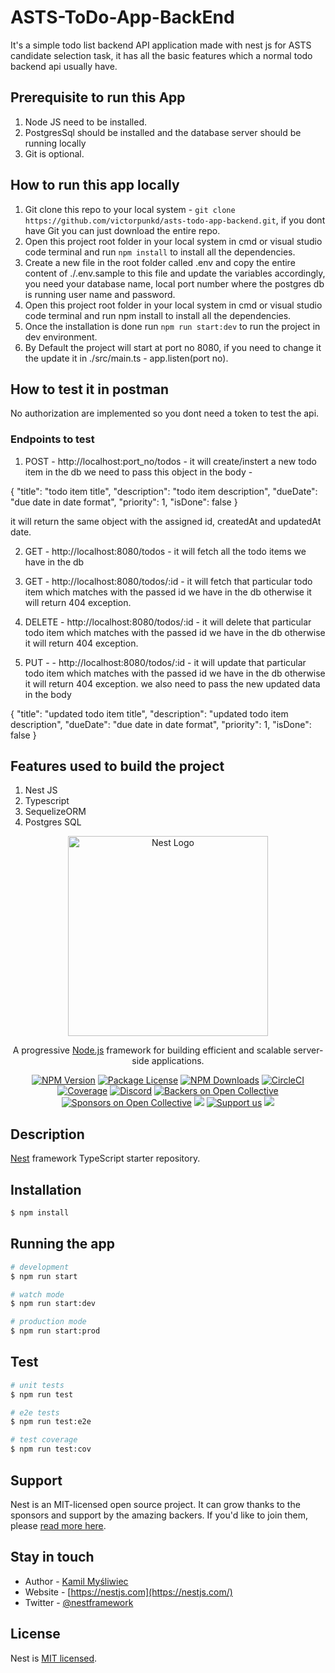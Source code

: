 # ASTS-ToDo-App-BackEnd

It's a simple todo list backend API application made with nest js for ASTS candidate selection task, it has all the basic features which a normal todo backend api usually have.

## Prerequisite to run this App

1. Node JS need to be installed.
2. PostgresSql should be installed and the database server should be running locally
3. Git is optional.

## How to run this app locally

1. Git clone this repo to your local system - `git clone https://github.com/victorpunkd/asts-todo-app-backend.git`, if you dont have Git you can just download the entire repo.
2. Open this project root folder in your local system in cmd or visual studio code terminal and run `npm install` to install all the dependencies.
3. Create a new file in the root folder called .env and copy the entire content of ./.env.sample to this file and update the variables accordingly, you need your database name, local port number where the postgres db is running user name and password.
4. Open this project root folder in your local system in cmd or visual studio code terminal and run npm install to install all the dependencies.
5. Once the installation is done run `npm run start:dev` to run the project in dev environment.
6. By Default the project will start at port no 8080, if you need to change it the update it in ./src/main.ts - app.listen(port no).

## How to test it in postman

No authorization are implemented so you dont need a token to test the api.

### Endpoints to test

1. POST - http://localhost:port_no/todos - it will create/instert a new todo item in the db
   we need to pass this object in the body -

{
"title": "todo item title",
"description": "todo item description",
"dueDate": "due date in date format",
"priority": 1,
"isDone": false
}

it will return the same object with the assigned id, createdAt and updatedAt date.

2. GET - http://localhost:8080/todos - it will fetch all the todo items we have in the db

3. GET - http://localhost:8080/todos/:id - it will fetch that particular todo item which matches with the passed id we have in the db otherwise it will return 404 exception.

4. DELETE - http://localhost:8080/todos/:id - it will delete that particular todo item which matches with the passed id we have in the db otherwise it will return 404 exception.

5. PUT - - http://localhost:8080/todos/:id - it will update that particular todo item which matches with the passed id we have in the db otherwise it will return 404 exception.
   we also need to pass the new updated data in the body

{
"title": "updated todo item title",
"description": "updated todo item description",
"dueDate": "due date in date format",
"priority": 1,
"isDone": false
}

## Features used to build the project

1. Nest JS
2. Typescript
3. SequelizeORM
4. Postgres SQL

<p align="center">
  <a href="http://nestjs.com/" target="blank"><img src="https://nestjs.com/img/logo_text.svg" width="320" alt="Nest Logo" /></a>
</p>

[circleci-image]: https://img.shields.io/circleci/build/github/nestjs/nest/master?token=abc123def456
[circleci-url]: https://circleci.com/gh/nestjs/nest

  <p align="center">A progressive <a href="http://nodejs.org" target="_blank">Node.js</a> framework for building efficient and scalable server-side applications.</p>
    <p align="center">
<a href="https://www.npmjs.com/~nestjscore" target="_blank"><img src="https://img.shields.io/npm/v/@nestjs/core.svg" alt="NPM Version" /></a>
<a href="https://www.npmjs.com/~nestjscore" target="_blank"><img src="https://img.shields.io/npm/l/@nestjs/core.svg" alt="Package License" /></a>
<a href="https://www.npmjs.com/~nestjscore" target="_blank"><img src="https://img.shields.io/npm/dm/@nestjs/common.svg" alt="NPM Downloads" /></a>
<a href="https://circleci.com/gh/nestjs/nest" target="_blank"><img src="https://img.shields.io/circleci/build/github/nestjs/nest/master" alt="CircleCI" /></a>
<a href="https://coveralls.io/github/nestjs/nest?branch=master" target="_blank"><img src="https://coveralls.io/repos/github/nestjs/nest/badge.svg?branch=master#9" alt="Coverage" /></a>
<a href="https://discord.gg/G7Qnnhy" target="_blank"><img src="https://img.shields.io/badge/discord-online-brightgreen.svg" alt="Discord"/></a>
<a href="https://opencollective.com/nest#backer" target="_blank"><img src="https://opencollective.com/nest/backers/badge.svg" alt="Backers on Open Collective" /></a>
<a href="https://opencollective.com/nest#sponsor" target="_blank"><img src="https://opencollective.com/nest/sponsors/badge.svg" alt="Sponsors on Open Collective" /></a>
  <a href="https://paypal.me/kamilmysliwiec" target="_blank"><img src="https://img.shields.io/badge/Donate-PayPal-ff3f59.svg"/></a>
    <a href="https://opencollective.com/nest#sponsor"  target="_blank"><img src="https://img.shields.io/badge/Support%20us-Open%20Collective-41B883.svg" alt="Support us"></a>
  <a href="https://twitter.com/nestframework" target="_blank"><img src="https://img.shields.io/twitter/follow/nestframework.svg?style=social&label=Follow"></a>
</p>
  <!--[![Backers on Open Collective](https://opencollective.com/nest/backers/badge.svg)](https://opencollective.com/nest#backer)
  [![Sponsors on Open Collective](https://opencollective.com/nest/sponsors/badge.svg)](https://opencollective.com/nest#sponsor)-->

## Description

[Nest](https://github.com/nestjs/nest) framework TypeScript starter repository.

## Installation

```bash
$ npm install
```

## Running the app

```bash
# development
$ npm run start

# watch mode
$ npm run start:dev

# production mode
$ npm run start:prod
```

## Test

```bash
# unit tests
$ npm run test

# e2e tests
$ npm run test:e2e

# test coverage
$ npm run test:cov
```

## Support

Nest is an MIT-licensed open source project. It can grow thanks to the sponsors and support by the amazing backers. If you'd like to join them, please [read more here](https://docs.nestjs.com/support).

## Stay in touch

- Author - [Kamil Myśliwiec](https://kamilmysliwiec.com)
- Website - [https://nestjs.com](https://nestjs.com/)
- Twitter - [@nestframework](https://twitter.com/nestframework)

## License

Nest is [MIT licensed](LICENSE).
